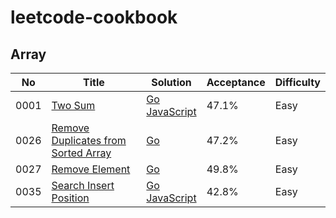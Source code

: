 # leetcode-cookbook

## Array
No   | Title | Solution | Acceptance | Difficulty
-----|-------|----------|------------|------------
0001 | [Two Sum](https://leetcode.com/problems/two-sum/) | [Go<br/>JavaScript](./leetcode/0001.two-sum) | 47.1% | Easy
0026 | [Remove Duplicates from Sorted Array](https://leetcode.com/problems/remove-duplicates-from-sorted-array/) | [Go](./leetcode/0026.remove-duplicates-from-sorted-array) | 47.2% | Easy
0027 | [Remove Element](https://leetcode.com/problems/remove-element/) | [Go](./leetcode/0027.remove-element) | 49.8% | Easy
0035 | [Search Insert Position](https://leetcode.com/problems/search-insert-position/) | [Go<br/>JavaScript](./leetcode/0035.search-insert-position) | 42.8% | Easy